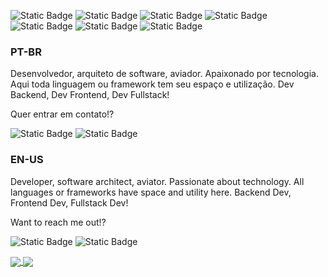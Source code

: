 ![Static Badge](https://img.shields.io/badge/Go-blue?style=for-the-badge&logo=go&logoColor=white)
![Static Badge](https://img.shields.io/badge/Rust-black?style=for-the-badge&logo=rust&logoColor=white)
![Static Badge](https://img.shields.io/badge/JavaScript-yellow?style=for-the-badge&logo=javascript&logoColor=white)
![Static Badge](https://img.shields.io/badge/Node-green?style=for-the-badge&logo=nodedotjs&logoColor=white)
![Static Badge](https://img.shields.io/badge/React-%233998b6?style=for-the-badge&logo=react&logoColor=white)
![Static Badge](https://img.shields.io/badge/Kotlin-black?style=for-the-badge&logo=kotlin&logoColor=white)
![Static Badge](https://img.shields.io/badge/Elixir-%23836d8c?style=for-the-badge&logo=elixir&logoColor=white)

### PT-BR

Desenvolvedor, arquiteto de software, aviador. Apaixonado por tecnologia. Aqui toda linguagem ou framework tem seu espaço e utilização. Dev Backend, Dev Frontend, Dev Fullstack!

Quer entrar em contato!?
  
![Static Badge](https://img.shields.io/badge/Siga-%40raisi__exception-black?style=social&logo=x&link=https%3A%2F%2Fwww.twitter.com%2Fraisi_exception)
![Static Badge](https://img.shields.io/badge/Conecte--se-%40daniloraisi-black?style=social&logo=linkedin&link=https%3A%2F%2Fwww.linkedin.com%2Fin%2Fdaniloraisi)

### EN-US

Developer, software architect, aviator. Passionate about technology. All languages or frameworks have space and utility here. Backend Dev, Frontend Dev, Fullstack Dev!

Want to reach me out!?

![Static Badge](https://img.shields.io/badge/Follow-%40raisi__exception-black?style=social&logo=x&link=https%3A%2F%2Fwww.twitter.com%2Fraisi_exception)
![Static Badge](https://img.shields.io/badge/Connect-%40daniloraisi-black?style=social&logo=linkedin&link=https%3A%2F%2Fwww.linkedin.com%2Fin%2Fdaniloraisi%2F%3Flocale%3Den_US)

<a href="https://github.com/anuraghazra/convoychat">
  <img align="center" src="https://github-readme-stats.vercel.app/api/top-langs/?username=daniloraisi&layout=compact" />
</a>

<a href="https://github.com/anuraghazra/github-readme-stats">
  <img align="center" src="https://github-readme-stats.vercel.app/api?username=daniloraisi" />
</a>
